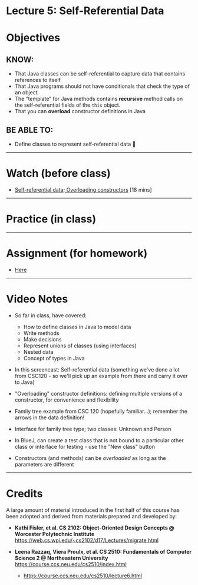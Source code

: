 # Lecture 5: Self-Referential Data

# Objectives

## KNOW:
- That Java classes can be self-referential to capture data that contains references to itself.
- That Java programs should not have conditionals that check the type of an object.
- The “template” for Java methods contains **recursive** method calls on the self-referential fields of the `this` object.
- That you can **overload** constructor definitions in Java
  
## BE ABLE TO:
- Define classes to represent self-referential data


---
# Watch (before class)

- [Self-referential data; Overloading constructors]([link](https://mediaspace.berry.edu/media/lecture4-self-ref/1_s8hxs38k)) [18 mins]



--- 
# Practice (in class)



---
# Assignment (for homework)

- [Here](work)



---
# Video Notes

- So far in class, have covered:
  - How to define classes in Java to model data
  - Write methods
  - Make decisions
  - Represent unions of classes (using interfaces)
  - Nested data
  - Concept of types in Java

- In this screencast: Self-referential data (something we've done a lot from CSC120 - 
            so we'll pick up an example from there and carry it over to Java)
- "Overloading" constructor definitions: defining multiple versions of a constructor, for convenience and flexibility

- Family tree example from CSC 120 (hopefully familiar...); remember the arrows in the data definition!
- Interface for family tree type; two classes: Unknown and Person

- In BlueJ, can create a test class that is not bound to a particular other class or interface for testing - use the "New class" button

- Constructors (and methods) can be *overloaded* as long as the parameters are different

---
# Credits

A large amount of material introduced in the first half of this course has been adopted and derived from materials prepared and developed by:

- **Kathi Fisler, et al. CS 2102: Object-Oriented Design Concepts @ Worcester Polytechnic Institute**
https://web.cs.wpi.edu/~cs2102/d17/Lectures/migrate.html

- **Leena Razzaq, Viera Proulx, et al. CS 2510: Fundamentals of Computer Science 2 @ Northeastern University**
https://course.ccs.neu.edu/cs2510/index.html
    - https://course.ccs.neu.edu/cs2510/lecture6.html
